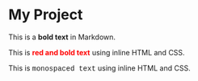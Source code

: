 # My Project

This is a **bold text** in Markdown.

This is <strong style="color: red;">red and bold text</strong> using inline HTML and CSS.

This is <span style="font-family: 'Courier New', Courier, monospace;">monospaced text</span> using inline HTML and CSS.
